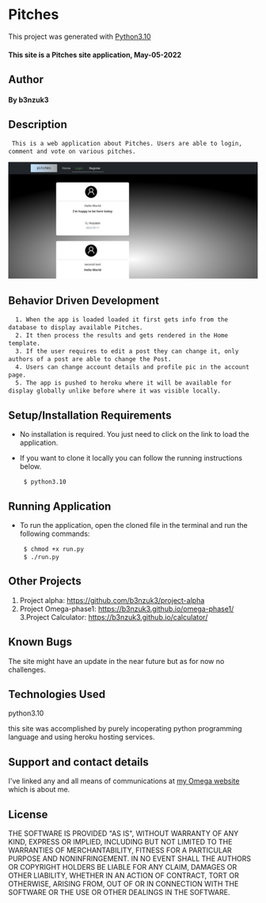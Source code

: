 # Pitches

This project was generated with [Python3.10](https://www.python.org/downloads/release/python-3100/)
#### This site is a Pitches site application, May-05-2022
## Author
#### By b3nzuk3
## Description
     This is a web application about Pitches. Users are able to login, comment and vote on various pitches.

![LANDING PAGE](pitches.png)


## Behavior Driven Development
      1. When the app is loaded loaded it first gets info from the database to display available Pitches.
      2. It then process the results and gets rendered in the Home template.
      3. If the user requires to edit a post they can change it, only authors of a post are able to change the Post.
      4. Users can change account details and profile pic in the account page.
      5. The app is pushed to heroku where it will be available for display globally unlike before where it was visible locally.

## Setup/Installation Requirements
* No installation is required. You just need to click on the link to load the application.
* If you want to clone it locally you can follow the running instructions below.

       $ python3.10

## Running Application
* To run the application, open the cloned file in the terminal and run the following commands:

       $ chmod +x run.py
       $ ./run.py

## Other Projects
1. Project alpha:
https://github.com/b3nzuk3/project-alpha
2. Project Omega-phase1:
https://b3nzuk3.github.io/omega-phase1/
3.Project Calculator:
https://b3nzuk3.github.io/calculator/

## Known Bugs
The site might have an update in the near future but as for now no challenges.
## Technologies Used
python3.10

this site was accomplished by purely incoperating python programming language and using heroku hosting services.

## Support and contact details
I've linked any and all means of communications at [my Omega website](https://b3nzuk3.github.io/omega-phase1/) which is about me.

## License
THE SOFTWARE IS PROVIDED "AS IS", WITHOUT WARRANTY OF ANY KIND,
EXPRESS OR IMPLIED, INCLUDING BUT NOT LIMITED TO THE WARRANTIES OF
MERCHANTABILITY, FITNESS FOR A PARTICULAR PURPOSE AND
NONINFRINGEMENT. IN NO EVENT SHALL THE AUTHORS OR COPYRIGHT HOLDERS BE
LIABLE FOR ANY CLAIM, DAMAGES OR OTHER LIABILITY, WHETHER IN AN ACTION
OF CONTRACT, TORT OR OTHERWISE, ARISING FROM, OUT OF OR IN CONNECTION
WITH THE SOFTWARE OR THE USE OR OTHER DEALINGS IN THE SOFTWARE.
